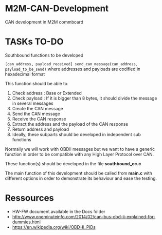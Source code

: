 # M2M-CAN-Development
CAN development in M2M commboard

# TASKs TO-DO

Southbound functions to be developed

`[can_address, payload_received] send_can_message(can_address, payload_to_be_send)`
where addresses and payloads are codified in hexadecimal format

This function should be able to:

1. Check address : Base or Extended
2. Check payload : If it is bigger than 8 bytes, it should divide the message in several messages
3. Create the CAN message
4. Send the CAN message
5. Receive the CAN response
6. Extract the address and the payload of the CAN response
7. Return address and payload
8. Ideally, these subparts should be developed in independent sub functions

Normally we will work with OBDII messages but we want to have a generic function in order to be compatible with any High Layer Protocol over CAN.

These function(s) should be developed in the file **southbound_ec.c**

The main function of this development should be called from **main.c** with different options in order to demonstrate its behaviour and ease the testing.  

# Ressources

* HW-FW document available in the Docs folder
* http://www.oneminuteinfo.com/2014/02/can-bus-obd-ii-explained-for-dummies.html
* https://en.wikipedia.org/wiki/OBD-II_PIDs
